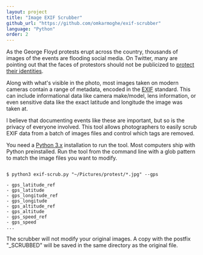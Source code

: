 ```yaml
---
layout: project
title: "Image EXIF Scrubber"
github_url: "https://github.com/omkarmoghe/exif-scrubber"
language: "Python"
order: 2
---
```


As the George Floyd protests erupt across the country, thousands of images of the events are flooding social media. On Twitter, many are pointing out that the faces of protestors should not be publicized to [protect their identities](https://www.google.com/search?q=ferguson+protestors+killed).

Along with what's visible in the photo, most images taken on modern cameras contain a range of metadata, encoded in the [EXIF](https://www.wikiwand.com/en/Exif) standard. This can include informational data like camera make/model, lens information, or even sensitive data like the exact latitude and longitude the image was taken at.

I believe that documenting events like these are important, but so is the privacy of everyone involved. This tool allows photographers to easily scrub EXIF data from a batch of images files and control which tags are removed.

You need a [Python 3.x](https://www.python.org/downloads/) installation to run the tool. Most computers ship with Python preinstalled. Run the tool from the command line with a glob pattern to match the image files you want to modify.

<pre><code class="shell">
$ python3 exif-scrub.py "~/Pictures/protest/*.jpg" --gps

- gps_latitude_ref
- gps_latitude
- gps_longitude_ref
- gps_longitude
- gps_altitude_ref
- gps_altitude
- gps_speed_ref
- gps_speed
...
</code></pre>

The scrubber will not modify your original images. A copy with the postfix "_SCRUBBED" will be saved in the same directory as the original file.
